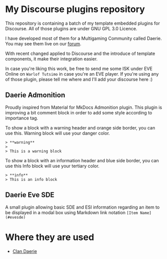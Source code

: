 # My Discourse plugins repository
This repository is containing a batch of my template embedded plugins for Discourse.
All of those plugins are under GNU GPL 3.0 Licence.

I have developed most of them for a Multigaming Community called Daerie.
You may see them live on our [forum](https://forums.clandaerie.com).

With recent changed applied to Discourse and the introduce of template components,
it make their integration easier.

In case you're liking this work, be free to send me some ISK under EVE Online on `Warlof Tutsimo` in case you're an EVE player.
If you're using any of those plugin, please tell me where and I'll add your discourse here :)

## Daerie Admonition
Proudly inspired from Material for MkDocs Admonition plugin.
This plugin is improving a bit comment block in order to add some style according to importance tag.

To show a block with a warning header and orange side border, you can use this.
Warning block will use your danger color.
```
> **warning**
>
> This is a warning block
```

To show a block with an information header and blue side border, you can use this
Info block will use your tertiary color.
```
> **info**
> This is an info block
```

## Daerie Eve SDE
A small plugin allowing basic SDE and ESI information regarding an item to be displayed in a modal box using Markdown link notation `[Item Name](#evesde)`

# Where they are used
 - [Clan Daerie](https://forums.clandaerie.com)

